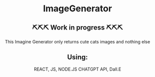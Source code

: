<h1 align="center"> ImageGenerator </h1>

<h2 align="center"> ⛏⛏⛏ Work in progress ⛏⛏⛏ </h2>

<p align="center"> This Imagine Generator only returns cute cats images and nothing else  </p>


<h2 align="center"> Using: </h2>


<p align="center"> REACT,
JS, NODE.JS
CHATGPT API,
Dall.E </p>
